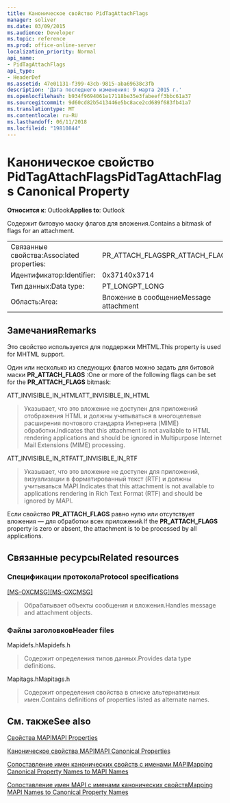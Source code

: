```yaml
---
title: Каноническое свойство PidTagAttachFlags
manager: soliver
ms.date: 03/09/2015
ms.audience: Developer
ms.topic: reference
ms.prod: office-online-server
localization_priority: Normal
api_name:
- PidTagAttachFlags
api_type:
- HeaderDef
ms.assetid: 47e01131-f399-43cb-9815-aba69638c3fb
description: 'Дата последнего изменения: 9 марта 2015 г.'
ms.openlocfilehash: b934f9694061e17118be35e3fabeeff3bbc61a37
ms.sourcegitcommit: 9d60cd82b5413446e5bc8ace2cd689f683fb41a7
ms.translationtype: MT
ms.contentlocale: ru-RU
ms.lasthandoff: 06/11/2018
ms.locfileid: "19810844"
---
```

# <a name="pidtagattachflags-canonical-property"></a><span data-ttu-id="4ac99-103">Каноническое свойство PidTagAttachFlags</span><span class="sxs-lookup"><span data-stu-id="4ac99-103">PidTagAttachFlags Canonical Property</span></span>

  
  
<span data-ttu-id="4ac99-104">**Относится к**: Outlook</span><span class="sxs-lookup"><span data-stu-id="4ac99-104">**Applies to**: Outlook</span></span> 
  
<span data-ttu-id="4ac99-105">Содержит битовую маску флагов для вложения.</span><span class="sxs-lookup"><span data-stu-id="4ac99-105">Contains a bitmask of flags for an attachment.</span></span> 
  
|||
|:-----|:-----|
|<span data-ttu-id="4ac99-106">Связанные свойства:</span><span class="sxs-lookup"><span data-stu-id="4ac99-106">Associated properties:</span></span>  <br/> |<span data-ttu-id="4ac99-107">PR_ATTACH_FLAGS</span><span class="sxs-lookup"><span data-stu-id="4ac99-107">PR_ATTACH_FLAGS</span></span>  <br/> |
|<span data-ttu-id="4ac99-108">Идентификатор:</span><span class="sxs-lookup"><span data-stu-id="4ac99-108">Identifier:</span></span>  <br/> |<span data-ttu-id="4ac99-109">0x3714</span><span class="sxs-lookup"><span data-stu-id="4ac99-109">0x3714</span></span>  <br/> |
|<span data-ttu-id="4ac99-110">Тип данных:</span><span class="sxs-lookup"><span data-stu-id="4ac99-110">Data type:</span></span>  <br/> |<span data-ttu-id="4ac99-111">PT_LONG</span><span class="sxs-lookup"><span data-stu-id="4ac99-111">PT_LONG</span></span>  <br/> |
|<span data-ttu-id="4ac99-112">Область:</span><span class="sxs-lookup"><span data-stu-id="4ac99-112">Area:</span></span>  <br/> |<span data-ttu-id="4ac99-113">Вложение в сообщение</span><span class="sxs-lookup"><span data-stu-id="4ac99-113">Message attachment</span></span>  <br/> |
   
## <a name="remarks"></a><span data-ttu-id="4ac99-114">Замечания</span><span class="sxs-lookup"><span data-stu-id="4ac99-114">Remarks</span></span>

<span data-ttu-id="4ac99-115">Это свойство используется для поддержки MHTML.</span><span class="sxs-lookup"><span data-stu-id="4ac99-115">This property is used for MHTML support.</span></span> 
  
<span data-ttu-id="4ac99-116">Один или несколько из следующих флагов можно задать для битовой маски **PR_ATTACH_FLAGS** :</span><span class="sxs-lookup"><span data-stu-id="4ac99-116">One or more of the following flags can be set for the **PR_ATTACH_FLAGS** bitmask:</span></span> 
  
<span data-ttu-id="4ac99-117">ATT_INVISIBLE_IN_HTML</span><span class="sxs-lookup"><span data-stu-id="4ac99-117">ATT_INVISIBLE_IN_HTML</span></span> 
  
> <span data-ttu-id="4ac99-118">Указывает, что это вложение не доступен для приложений отображения HTML и должны учитываться в многоцелевые расширения почтового стандарта Интернета (MIME) обработки.</span><span class="sxs-lookup"><span data-stu-id="4ac99-118">Indicates that this attachment is not available to HTML rendering applications and should be ignored in Multipurpose Internet Mail Extensions (MIME) processing.</span></span> 
    
<span data-ttu-id="4ac99-119">ATT_INVISIBLE_IN_RTF</span><span class="sxs-lookup"><span data-stu-id="4ac99-119">ATT_INVISIBLE_IN_RTF</span></span> 
  
> <span data-ttu-id="4ac99-120">Указывает, что это вложение не доступен для приложений, визуализации в форматированный текст (RTF) и должны учитываться MAPI.</span><span class="sxs-lookup"><span data-stu-id="4ac99-120">Indicates that this attachment is not available to applications rendering in Rich Text Format (RTF) and should be ignored by MAPI.</span></span>
    
<span data-ttu-id="4ac99-121">Если свойство **PR_ATTACH_FLAGS** равно нулю или отсутствует вложения — для обработки всех приложений.</span><span class="sxs-lookup"><span data-stu-id="4ac99-121">If the **PR_ATTACH_FLAGS** property is zero or absent, the attachment is to be processed by all applications.</span></span> 
  
## <a name="related-resources"></a><span data-ttu-id="4ac99-122">Связанные ресурсы</span><span class="sxs-lookup"><span data-stu-id="4ac99-122">Related resources</span></span>

### <a name="protocol-specifications"></a><span data-ttu-id="4ac99-123">Спецификации протокола</span><span class="sxs-lookup"><span data-stu-id="4ac99-123">Protocol specifications</span></span>

<span data-ttu-id="4ac99-124">[[MS-OXCMSG]](http://msdn.microsoft.com/library/7fd7ec40-deec-4c06-9493-1bc06b349682%28Office.15%29.aspx)</span><span class="sxs-lookup"><span data-stu-id="4ac99-124">[[MS-OXCMSG]](http://msdn.microsoft.com/library/7fd7ec40-deec-4c06-9493-1bc06b349682%28Office.15%29.aspx)</span></span>
  
> <span data-ttu-id="4ac99-125">Обрабатывает объекты сообщения и вложения.</span><span class="sxs-lookup"><span data-stu-id="4ac99-125">Handles message and attachment objects.</span></span>
    
### <a name="header-files"></a><span data-ttu-id="4ac99-126">Файлы заголовков</span><span class="sxs-lookup"><span data-stu-id="4ac99-126">Header files</span></span>

<span data-ttu-id="4ac99-127">Mapidefs.h</span><span class="sxs-lookup"><span data-stu-id="4ac99-127">Mapidefs.h</span></span>
  
> <span data-ttu-id="4ac99-128">Содержит определения типов данных.</span><span class="sxs-lookup"><span data-stu-id="4ac99-128">Provides data type definitions.</span></span>
    
<span data-ttu-id="4ac99-129">Mapitags.h</span><span class="sxs-lookup"><span data-stu-id="4ac99-129">Mapitags.h</span></span>
  
> <span data-ttu-id="4ac99-130">Содержит определения свойства в списке альтернативных имен.</span><span class="sxs-lookup"><span data-stu-id="4ac99-130">Contains definitions of properties listed as alternate names.</span></span>
    
## <a name="see-also"></a><span data-ttu-id="4ac99-131">См. также</span><span class="sxs-lookup"><span data-stu-id="4ac99-131">See also</span></span>



[<span data-ttu-id="4ac99-132">Свойства MAPI</span><span class="sxs-lookup"><span data-stu-id="4ac99-132">MAPI Properties</span></span>](mapi-properties.md)
  
[<span data-ttu-id="4ac99-133">Каноническое свойства MAPI</span><span class="sxs-lookup"><span data-stu-id="4ac99-133">MAPI Canonical Properties</span></span>](mapi-canonical-properties.md)
  
[<span data-ttu-id="4ac99-134">Сопоставление имен канонических свойств с именами MAPI</span><span class="sxs-lookup"><span data-stu-id="4ac99-134">Mapping Canonical Property Names to MAPI Names</span></span>](mapping-canonical-property-names-to-mapi-names.md)
  
[<span data-ttu-id="4ac99-135">Сопоставление имен MAPI с именами канонических свойств</span><span class="sxs-lookup"><span data-stu-id="4ac99-135">Mapping MAPI Names to Canonical Property Names</span></span>](mapping-mapi-names-to-canonical-property-names.md)

